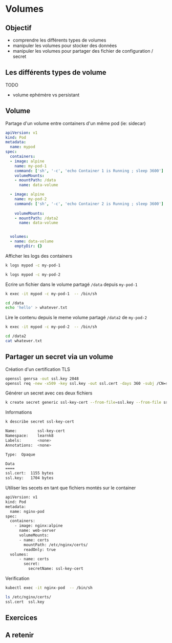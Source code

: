 # Volumes


## Objectif

* comprendre les différents types de volumes
* manipuler les volumes pour stocker des données 
* manipuler les volumes pour partager des fichier de configuration / secret


## Les différents types de volume 

TODO 

* volume ephémère vs persistant


## Volume


Partage d'un volume entre containers d'un même pod (ie: sidecar)

```yaml
apiVersion: v1
kind: Pod
metadata:
  name: mypod
spec:
  containers:
  - image: alpine
    name: my-pod-1
    command: ['sh', '-c', 'echo Container 1 is Running ; sleep 3600']
    volumeMounts:
    - mountPath: /data
      name: data-volume

  - image: alpine
    name: my-pod-2
    command: ['sh', '-c', 'echo Container 2 is Running ; sleep 3600']
    
    volumeMounts:
    - mountPath: /data2
      name: data-volume


  volumes:
  - name: data-volume
    emptyDir: {}
```

Afficher les logs des containers 

```bash
k logs mypod -c my-pod-1 

k logs mypod -c my-pod-2
```

Ecrire un fichier dans le volume partagé `/data`  depuis `my-pod-1` 

```bash
k exec -it mypod -c my-pod-1  -- /bin/sh

cd /data
echo 'hello' > whatever.txt
```

Lire le contenu depuis le meme volume partagé `/data2`  de `my-pod-2` 

```bash
k exec -it mypod -c my-pod-2  -- /bin/sh

cd /data2
cat whatever.txt
```


## Partager un secret via un volume


Création d'un certification TLS

```bash
openssl genrsa -out ssl.key 2048
openssl req -new -x509 -key ssl.key -out ssl.cert -days 360 -subj /CN=secret-server.example.com
```

Générer un secret avec ces deux fichiers 

```bash
k create secret generic ssl-key-cert --from-file=ssl.key --from-file ssl.cert
```

Informations 

```bash
k describe secret ssl-key-cert

Name:         ssl-key-cert
Namespace:    learnk8
Labels:       <none>
Annotations:  <none>

Type:  Opaque

Data
====
ssl.cert:  1155 bytes
ssl.key:   1704 bytes

```


Utiliser les secets en tant que fichiers montés sur le container 


```bash
apiVersion: v1
kind: Pod
metadata:
  name: nginx-pod
spec:
  containers:
    - image: nginx:alpine
      name: web-server
      volumeMounts:
      - name: certs
        mountPath: /etc/nginx/certs/
        readOnly: true
  volumes:
      - name: certs
        secret:
          secretName: ssl-key-cert
```

Verification 

```bash
kubectl exec -it nginx-pod  -- /bin/sh

ls /etc/nginx/certs/
ssl.cert  ssl.key
```



## Exercices 



## A retenir 


